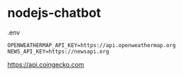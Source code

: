 # nodejs-chatbot

.env

```
OPENWEATHERMAP_API_KEY=https://api.openweathermap.org
NEWS_API_KEY=https://newsapi.org
```

https://api.coingecko.com
